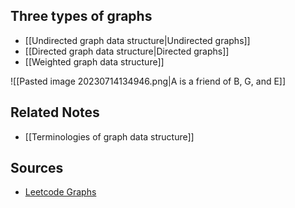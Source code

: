 ## Three types of graphs
- [[Undirected graph data structure|Undirected graphs]]
- [[Directed graph data structure|Directed graphs]]
- [[Weighted graph data structure]]

![[Pasted image 20230714134946.png|A is a friend of B, G, and E]]

## Related Notes
- [[Terminologies of graph data structure]]

## Sources
- [Leetcode Graphs](https://leetcode.com/explore/featured/card/graph/)